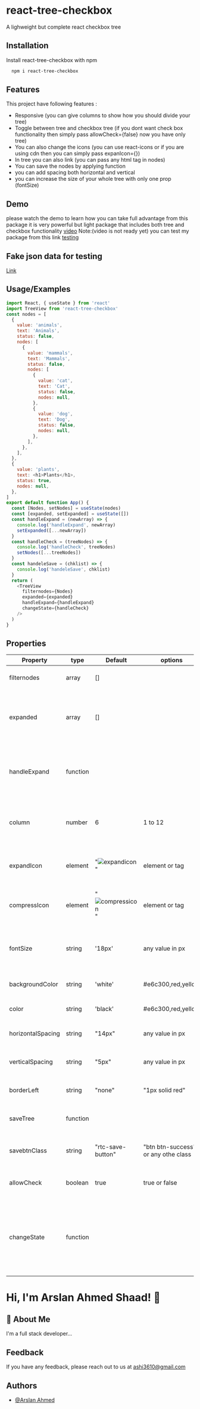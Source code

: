 # react-tree-checkbox

A lighweight but complete react checkbox tree

## Installation

Install react-tree-checkbox with npm

```bash
  npm i react-tree-checkbox
```

## Features

This project have following features :

- Responsive (you can give columns to show how you should divide your tree)
- Toggle between tree and checkbox tree (if you dont want check box functionality then simply pass allowCheck={false} now you have only tree)
- You can also change the icons (you can use react-icons or if you are using cdn then you can simply pass expanIcon={<i className="fa fa-eye"></i>})
- In tree you can also link (you can pass any html tag in nodes)
- You can save the nodes by applying function
- you can add spacing both horizontal and vertical
- you can increase the size of your whole tree with only one prop (fontSize)

## Demo

please watch the demo to learn how you can take full advantage from this package
it is very powerful but light package that includes both tree and checkbox functionality
[video](https://stackblitz.com/edit/react-judiep)
Note:(video is not ready yet)
you can test my package from this link
[testing](https://stackblitz.com/edit/react-judiep)

## Fake json data for testing

[Link](https://stackblitz.com/edit/react-judiep?file=src%2Fnodes.js)

## Usage/Examples

```javascript
import React, { useState } from 'react'
import TreeView from 'react-tree-checkbox'
const nodes = [
  {
    value: 'animals',
    text: 'Animals',
    status: false,
    nodes: [
      {
        value: 'mammals',
        text: 'Mammals',
        status: false,
        nodes: [
          {
            value: 'cat',
            text: 'Cat',
            status: false,
            nodes: null,
          },
          {
            value: 'dog',
            text: 'Dog',
            status: false,
            nodes: null,
          },
        ],
      },
    ],
  },
  {
    value: 'plants',
    text: <h1>Plants</h1>,
    status: true,
    nodes: null,
  },
]
export default function App() {
  const [Nodes, setNodes] = useState(nodes)
  const [expanded, setExpanded] = useState([])
  const handleExpand = (newArray) => {
    console.log('handleExpand', newArray)
    setExpanded([...newArray])
  }
  const handleCheck = (treeNodes) => {
    console.log('handleCheck', treeNodes)
    setNodes([...treeNodes])
  }
  const handeleSave = (chklist) => {
    console.log('handeleSave', chklist)
  }
  return (
    <TreeView
      filternodes={Nodes}
      expanded={expanded}
      handleExpand={handleExpand}
      changeState={handleCheck}
    />
  )
}
```

## Properties

| Property          | type     | Default                                        | options                             | Description                                                                                                                        |
| ----------------- | -------- | ---------------------------------------------- | ----------------------------------- | ---------------------------------------------------------------------------------------------------------------------------------- |
| filternodes       | array    | []                                             |                                     | in this prop you will pass array of object                                                                                         |
| expanded          | array    | []                                             |                                     | in this prop you will pass array of strings which you want to expand initialiy eg :["animals","cat"]                               |
| handleExpand      | function |                                                |                                     | in this prop you will pass a call back function which return the array of string which are expanded                                |
| column            | number   | 6                                              | 1 to 12                             | how many columns you want ro divide your tree. this is based on bootstrap grid                                                     |
| expandIcon        | element  | "<img src={folderOpen} alt="expandicon" />"    | element or tag                      | change the expand icon.you can use react-icons and also html tags                                                                  |
| compressIcon      | element  | "<img src={folderClose} alt="compressicon" />" | element or tag                      | change the compress icon.you can use react-icons and also html tags                                                                |
| fontSize          | string   | '18px'                                         | any value in px                     | to increase the size of your tree. this will also increase icon,checkbox and the string                                            |
| backgroundColor   | string   | 'white'                                        | #e6c300,red,yellow                  | change the backgroundcolor of tree                                                                                                 |
| color             | string   | 'black'                                        | #e6c300,red,yellow                  | in this prop you will pass array of object                                                                                         |
| horizontalSpacing | string   | "14px"                                         | any value in px                     | add margin-left to the each column of tree                                                                                         |
| verticalSpacing   | string   | "5px"                                          | any value in px                     | add margin-bottom to the each column of tree                                                                                       |
| borderLeft        | string   | "none"                                         | "1px solid red"                     | add border-left(just for styling)                                                                                                  |
| saveTree          | function |                                                |                                     | if you want to save changes pass callback function                                                                                 |
| savebtnClass      | string   | "rtc-save-button"                              | "btn btn-success" or any othe class | you can style the save btn by adding your own custom class                                                                         |
| allowCheck        | boolean  | true                                           | true or false                       | if you dont want the checkbox functionality then pass false                                                                        |
| changeState       | function |                                                |                                     | when the checkbox is checked or unchecked this props should be passed so pass a callback function and it wil give you latest nodes |

# Hi, I'm Arslan Ahmed Shaad! 👋

## 🚀 About Me

I'm a full stack developer...

## Feedback

If you have any feedback, please reach out to us at ashi3610@gmail.com

## Authors

- [@Arslan Ahmed](https://github.com/arslanahmed777)
